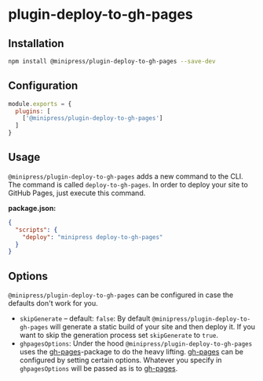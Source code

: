 
# plugin-deploy-to-gh-pages

## Installation
```sh
npm install @minipress/plugin-deploy-to-gh-pages --save-dev
```

## Configuration
```js {highlightLines: [3]}
module.exports = {
  plugins: [
    ['@minipress/plugin-deploy-to-gh-pages']
  ]
}
```

## Usage
`@minipress/plugin-deploy-to-gh-pages` adds a new command to the CLI. The command is called `deploy-to-gh-pages`. In order to deploy your site to GitHub Pages, just execute this command.

**package.json:**

```json {highlightLines: [3]}
{
  "scripts": {
    "deploy": "minipress deploy-to-gh-pages"
  }
}
```

## Options
`@minipress/plugin-deploy-to-gh-pages` can be configured in case the defaults don't work for you.

- `skipGenerate` – default: `false`: By default `@minipress/plugin-deploy-to-gh-pages` will generate a static build of your site and then deploy it. If you want to skip the generation process set `skipGenerate` to `true`.
- `ghpagesOptions`: Under the hood `@minipress/plugin-deploy-to-gh-pages` uses the [gh-pages](https://github.com/tschaub/gh-pages)-package to do the heavy lifting. [gh-pages](https://github.com/tschaub/gh-pages) can be configured by setting certain options. Whatever you specify in `ghpagesOptions` will be passed as is to [gh-pages](https://github.com/tschaub/gh-pages).
